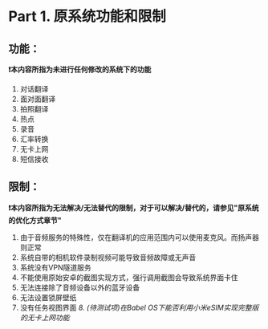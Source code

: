 # Part 1. 原系统功能和限制


## 功能：
**❗本内容所指为未进行任何修改的系统下的功能**
  1. 对话翻译
  2. 面对面翻译
  3. 拍照翻译
  4. 热点
  5. 录音
  6. 汇率转换
  7. 无卡上网
  8. 短信接收

## 限制：
  **❗本内容所指为无法解决/无法替代的限制，对于可以解决/替代的，请参见"原系统的优化方式章节"**
  1. 由于音频服务的特殊性，仅在翻译机的应用范围内可以使用麦克风。而扬声器则正常
  2. 系统自带的相机软件录制视频可能导致音频故障或无声音
  3. 系统没有VPN隧道服务
  4. 不能使用原始安卓的截图实现方式，强行调用截图会导致系统界面卡住
  5. 无法连接除了音频设备以外的蓝牙设备
  6. 无法设置锁屏壁纸
  7. 没有任务视图界面
  *8. (待测试项)在Babel OS下能否利用小米eSIM实现完整版的无卡上网功能*

